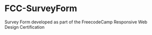 # FCC-SurveyForm
Survey Form developed as part of the FreecodeCamp Responsive Web Design Certification
